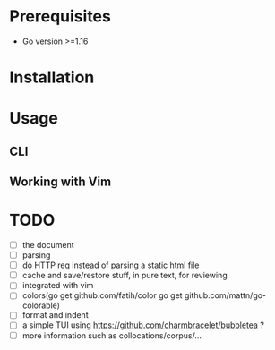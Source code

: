 # Prerequisites
- Go version >=1.16
# Installation

# Usage
## CLI
## Working with Vim

# TODO
- [ ] the document
- [ ] parsing
- [ ] do HTTP req instead of parsing a static html file
- [ ] cache and save/restore stuff, in pure text, for reviewing
- [ ] integrated with vim
- [ ] colors(go get github.com/fatih/color go get github.com/mattn/go-colorable)
- [ ] format and indent
- [ ] a simple TUI using https://github.com/charmbracelet/bubbletea ?
- [ ] more information such as collocations/corpus/...
